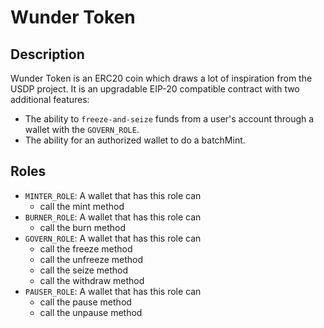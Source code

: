 # Wunder Token

## Description
Wunder Token is an ERC20 coin which draws a lot of inspiration from the USDP project. It is an upgradable EIP-20 compatible contract with two additional features:

+ The ability to `freeze-and-seize` funds from a user's account through a wallet with the `GOVERN_ROLE`.
+ The ability for an authorized wallet to do a batchMint.


## Roles
+ `MINTER_ROLE`: A wallet that has this role can 
    + call the mint method
+ `BURNER_ROLE`: A wallet that has this role can 
    + call the burn method
+ `GOVERN_ROLE`: A wallet that has this role can
    + call the freeze method
    + call the unfreeze method
    + call the seize method
    + call the withdraw method
+ `PAUSER_ROLE`: A wallet that has this role can
    + call the pause method
    + call the unpause method